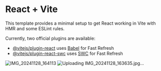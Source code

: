 # React + Vite

This template provides a minimal setup to get React working in Vite with HMR and some ESLint rules.

Currently, two official plugins are available:

- [@vitejs/plugin-react](https://github.com/vitejs/vite-plugin-react/blob/main/packages/plugin-react/README.md) uses [Babel](https://babeljs.io/) for Fast Refresh
- [@vitejs/plugin-react-swc](https://github.com/vitejs/vite-plugin-react-swc) uses [SWC](https://swc.rs/) for Fast Refresh

![IMG_20241128_164113](https://github.com/user-attachments/assets/5e0b1cfe-ee5e-4d09-bf26-56f3f00bda6b)
![Uploading IMG_20241128_163635.jpg…]()

